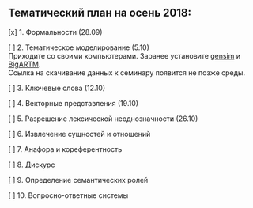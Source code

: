 ## Тематический план на осень 2018:

[x] 1. Формальности (28.09)

[ ] 2. Тематическое моделирование (5.10)  
        Приходите со своими компьютерами. Заранее установите [gensim](https://github.com/RaRe-Technologies/gensim) и [BigARTM](https://github.com/bigartm/bigartm).  
        Ссылка на скачивание данных к семинару появится не позже среды.

[ ] 3. Ключевые слова (12.10)

[ ] 4. Векторные представления (19.10)

[ ] 5. Разрешение лексической неоднозначности (26.10)

[ ] 6. Извлечение сущностей и отношений

[ ] 7. Анафора и кореферентность

[ ] 8. Дискурс

[ ] 9. Определение семантических ролей

[ ] 10. Вопросно-ответные системы
